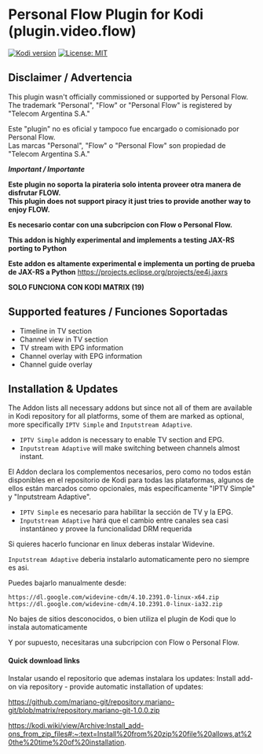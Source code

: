 
# Personal Flow Plugin for Kodi (plugin.video.flow)

[![Kodi version](https://img.shields.io/badge/kodi%20versions-19-blue)](https://kodi.tv/)
[![License: MIT](https://img.shields.io/badge/License-MIT-yellow.svg)](https://opensource.org/licenses/MIT)


## Disclaimer / Advertencia

This plugin wasn't officially commissioned or supported by Personal Flow.\
The trademark "Personal", "Flow" or "Personal Flow" is registered by "Telecom Argentina S.A."

Este "plugin" no es oficial y tampoco fue encargado o comisionado por Personal Flow.\
Las marcas "Personal", "Flow" o "Personal Flow" son propiedad de "Telecom Argentina S.A."

**_Important / Importante_**

**Este plugin no soporta la pirateria solo intenta proveer otra manera de disfrutar FLOW.**\
**This plugin does not support piracy it just tries to provide another way to enjoy FLOW.** 

**Es necesario contar con una subcripcion con Flow o Personal Flow.**

**This addon is highly experimental and implements a testing JAX-RS porting to Python**

**Este addon es altamente experimental e implementa un porting de prueba de JAX-RS a Python**
https://projects.eclipse.org/projects/ee4j.jaxrs

**SOLO FUNCIONA CON KODI MATRIX (19)**

## Supported features / Funciones Soportadas

- Timeline in TV section
- Channel view in TV section
- TV stream with EPG information
- Channel overlay with EPG information
- Channel guide overlay

## Installation & Updates

The Addon lists all necessary addons but since not all of them are available in Kodi repository for all platforms, 
some of them are  marked as optional, more specifically `IPTV Simple` and `Inputstream Adaptive`.

- `IPTV Simple` addon is necessary to enable TV section and EPG.
- `Inputstream Adaptive` will make switching between channels almost instant. 

El Addon declara los complementos necesarios, pero como no todos están disponibles en el repositorio de Kodi para todas las plataformas,
algunos de ellos están marcados como opcionales, más específicamente "IPTV Simple" y "Inputstream Adaptive".

- `IPTV Simple` es necesario para habilitar la sección de TV y la EPG.
- `Inputstream Adaptive` hará que el cambio entre canales sea casi instantáneo y provee la funcionalidad DRM requerida

Si quieres hacerlo funcionar en linux deberas instalar Widevine.

`Inputstream Adaptive` deberia instalarlo automaticamente
pero no siempre es asi. 

Puedes bajarlo manualmente desde:

`
https://dl.google.com/widevine-cdm/4.10.2391.0-linux-x64.zip
https://dl.google.com/widevine-cdm/4.10.2391.0-linux-ia32.zip
`

No bajes de sitios desconocidos, o bien utiliza el plugin de Kodi que lo instala automaticamente 

Y por supuesto, necesitaras una subcripcion con Flow o Personal Flow.

#### Quick download links

Instalar usando el repositorio que ademas instalara los updates:
Install add-on via repository - provide automatic installation of updates:

https://github.com/mariano-git/repository.mariano-git/blob/matrix/repository.mariano-git-1.0.0.zip

https://kodi.wiki/view/Archive:Install_add-ons_from_zip_files#:~:text=Install%20from%20zip%20file%20allows,at%20the%20time%20of%20installation.

